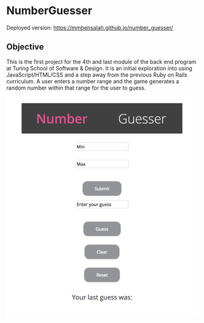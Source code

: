 # NumberGuesser

Deployed version: <https://mmbensalah.github.io/number_guesser/>

## Objective

This is the first project for the 4th and last module of the back end program at Turing School of Software & Design. It is an initial exploration into using JavaScript/HTML/CSS and a step away from the previous Ruby on Rails curriculum. A user enters a number range and the game generates a random number within that range for the user to guess. 

![alt text](https://github.com/mmbensalah/number_guesser/blob/master/index.png "Image Snippet")


